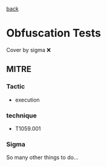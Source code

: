 [back](../index.md)
# Obfuscation Tests
Cover by sigma :x: 

## MITRE
### Tactic
  - execution

### technique
  - T1059.001

### Sigma

 So many other things to do...